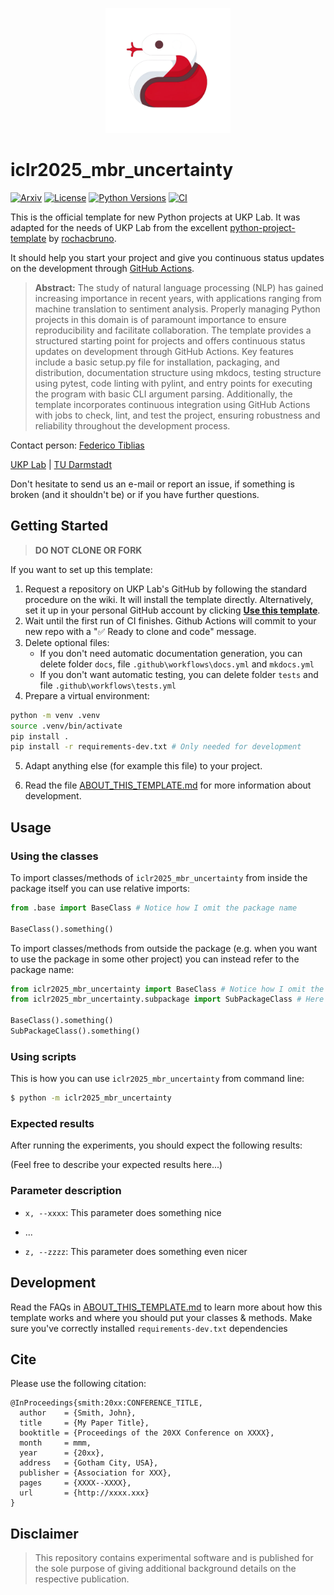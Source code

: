 <p  align="center">
  <img src='logo.png' width='200'>
</p>

# iclr2025_mbr_uncertainty
[![Arxiv](https://img.shields.io/badge/Arxiv-YYMM.NNNNN-red?style=flat-square&logo=arxiv&logoColor=white)](https://put-here-your-paper.com)
[![License](https://img.shields.io/github/license/UKPLab/iclr2025-mbr-uncertainty)](https://opensource.org/licenses/Apache-2.0)
[![Python Versions](https://img.shields.io/badge/Python-3.9-blue.svg?style=flat&logo=python&logoColor=white)](https://www.python.org/)
[![CI](https://github.com/UKPLab/iclr2025-mbr-uncertainty/actions/workflows/main.yml/badge.svg)](https://github.com/UKPLab/iclr2025-mbr-uncertainty/actions/workflows/main.yml)

This is the official template for new Python projects at UKP Lab. It was adapted for the needs of UKP Lab from the excellent [python-project-template](https://github.com/rochacbruno/python-project-template/) by [rochacbruno](https://github.com/rochacbruno).

It should help you start your project and give you continuous status updates on the development through [GitHub Actions](https://docs.github.com/en/actions).

> **Abstract:** The study of natural language processing (NLP) has gained increasing importance in recent years, with applications ranging from machine translation to sentiment analysis. Properly managing Python projects in this domain is of paramount importance to ensure reproducibility and facilitate collaboration. The template provides a structured starting point for projects and offers continuous status updates on development through GitHub Actions. Key features include a basic setup.py file for installation, packaging, and distribution, documentation structure using mkdocs, testing structure using pytest, code linting with pylint, and entry points for executing the program with basic CLI argument parsing. Additionally, the template incorporates continuous integration using GitHub Actions with jobs to check, lint, and test the project, ensuring robustness and reliability throughout the development process.

Contact person: [Federico Tiblias](mailto:federico.tiblias@tu-darmstadt.de) 

[UKP Lab](https://www.ukp.tu-darmstadt.de/) | [TU Darmstadt](https://www.tu-darmstadt.de/
)

Don't hesitate to send us an e-mail or report an issue, if something is broken (and it shouldn't be) or if you have further questions.


## Getting Started

> **DO NOT CLONE OR FORK**

If you want to set up this template:

1. Request a repository on UKP Lab's GitHub by following the standard procedure on the wiki. It will install the template directly. Alternatively, set it up in your personal GitHub account by clicking **[Use this template](https://github.com/rochacbruno/python-project-template/generate)**.
2. Wait until the first run of CI finishes. Github Actions will commit to your new repo with a "✅ Ready to clone and code" message.
3. Delete optional files: 
    - If you don't need automatic documentation generation, you can delete folder `docs`, file `.github\workflows\docs.yml` and `mkdocs.yml`
    - If you don't want automatic testing, you can delete folder `tests` and file `.github\workflows\tests.yml`
4. Prepare a virtual environment:
```bash
python -m venv .venv
source .venv/bin/activate
pip install .
pip install -r requirements-dev.txt # Only needed for development
```
5. Adapt anything else (for example this file) to your project. 

6. Read the file [ABOUT_THIS_TEMPLATE.md](ABOUT_THIS_TEMPLATE.md)  for more information about development.

## Usage

### Using the classes

To import classes/methods of `iclr2025_mbr_uncertainty` from inside the package itself you can use relative imports: 

```py
from .base import BaseClass # Notice how I omit the package name

BaseClass().something()
```

To import classes/methods from outside the package (e.g. when you want to use the package in some other project) you can instead refer to the package name:

```py
from iclr2025_mbr_uncertainty import BaseClass # Notice how I omit the file name
from iclr2025_mbr_uncertainty.subpackage import SubPackageClass # Here it's necessary because it's a subpackage

BaseClass().something()
SubPackageClass().something()
```

### Using scripts

This is how you can use `iclr2025_mbr_uncertainty` from command line:

```bash
$ python -m iclr2025_mbr_uncertainty
```

### Expected results

After running the experiments, you should expect the following results:

(Feel free to describe your expected results here...)

### Parameter description

* `x, --xxxx`: This parameter does something nice

* ...

* `z, --zzzz`: This parameter does something even nicer

## Development

Read the FAQs in [ABOUT_THIS_TEMPLATE.md](ABOUT_THIS_TEMPLATE.md) to learn more about how this template works and where you should put your classes & methods. Make sure you've correctly installed `requirements-dev.txt` dependencies

## Cite

Please use the following citation:

```
@InProceedings{smith:20xx:CONFERENCE_TITLE,
  author    = {Smith, John},
  title     = {My Paper Title},
  booktitle = {Proceedings of the 20XX Conference on XXXX},
  month     = mmm,
  year      = {20xx},
  address   = {Gotham City, USA},
  publisher = {Association for XXX},
  pages     = {XXXX--XXXX},
  url       = {http://xxxx.xxx}
}
```

## Disclaimer

> This repository contains experimental software and is published for the sole purpose of giving additional background details on the respective publication. 
